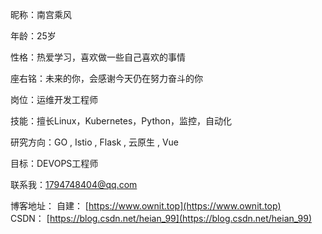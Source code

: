 昵称：南宫乘风

年龄：25岁

性格：热爱学习，喜欢做一些自己喜欢的事情

座右铭：未来的你，会感谢今天仍在努力奋斗的你

岗位：运维开发工程师

技能：擅长Linux，Kubernetes，Python，监控，自动化

研究方向：GO , Istio , Flask , 云原生 , Vue

目标：DEVOPS工程师

联系我：1794748404@qq.com


博客地址：
自建： [https://www.ownit.top](https://www.ownit.top)  
CSDN： [https://blog.csdn.net/heian_99](https://blog.csdn.net/heian_99)

